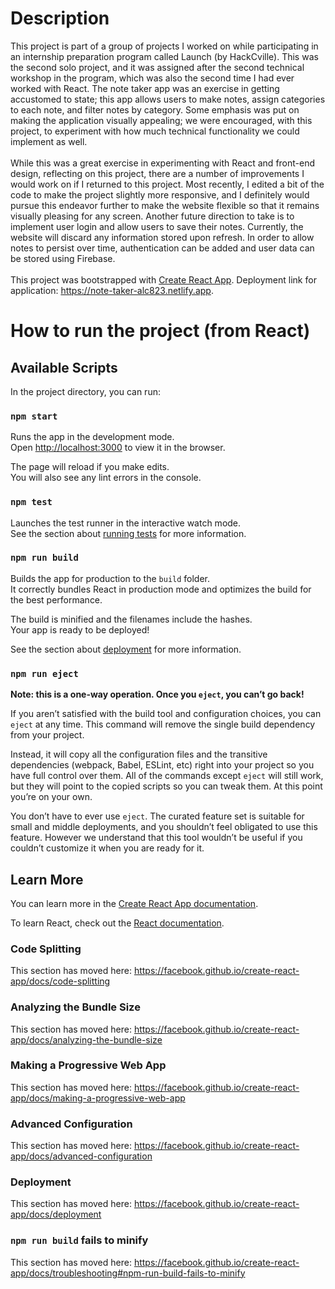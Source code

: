 # Description
This project is part of a group of projects I worked on while participating in an internship preparation program called Launch (by HackCville). This was the second solo project, and it was assigned after the second technical workshop in the program, which was also the second time I had ever worked with React. The note taker app was an exercise in getting accustomed to state; this app allows users to make notes, assign categories to each note, and filter notes by category. Some emphasis was put on making the application visually appealing; we were encouraged, with this project, to experiment with how much technical functionality we could implement as well.
<br><br>
While this was a great exercise in experimenting with React and front-end design, reflecting on this project, there are a number of improvements I would work on if I returned to this project. Most recently, I edited a bit of the code to make the project slightly more responsive, and I definitely would pursue this endeavor further to make the website flexible so that it remains visually pleasing for any screen. Another future direction to take is to implement user login and allow users to save their notes. Currently, the website will discard any information stored upon refresh. In order to allow notes to persist over time, authentication can be added and user data can be stored using Firebase.
<br><br>
This project was bootstrapped with [Create React App](https://github.com/facebook/create-react-app). Deployment link for application: https://note-taker-alc823.netlify.app.


# How to run the project (from React)
## Available Scripts

In the project directory, you can run:

### `npm start`

Runs the app in the development mode.<br />
Open [http://localhost:3000](http://localhost:3000) to view it in the browser.

The page will reload if you make edits.<br />
You will also see any lint errors in the console.

### `npm test`

Launches the test runner in the interactive watch mode.<br />
See the section about [running tests](https://facebook.github.io/create-react-app/docs/running-tests) for more information.

### `npm run build`

Builds the app for production to the `build` folder.<br />
It correctly bundles React in production mode and optimizes the build for the best performance.

The build is minified and the filenames include the hashes.<br />
Your app is ready to be deployed!

See the section about [deployment](https://facebook.github.io/create-react-app/docs/deployment) for more information.

### `npm run eject`

**Note: this is a one-way operation. Once you `eject`, you can’t go back!**

If you aren’t satisfied with the build tool and configuration choices, you can `eject` at any time. This command will remove the single build dependency from your project.

Instead, it will copy all the configuration files and the transitive dependencies (webpack, Babel, ESLint, etc) right into your project so you have full control over them. All of the commands except `eject` will still work, but they will point to the copied scripts so you can tweak them. At this point you’re on your own.

You don’t have to ever use `eject`. The curated feature set is suitable for small and middle deployments, and you shouldn’t feel obligated to use this feature. However we understand that this tool wouldn’t be useful if you couldn’t customize it when you are ready for it.

## Learn More

You can learn more in the [Create React App documentation](https://facebook.github.io/create-react-app/docs/getting-started).

To learn React, check out the [React documentation](https://reactjs.org/).

### Code Splitting

This section has moved here: https://facebook.github.io/create-react-app/docs/code-splitting

### Analyzing the Bundle Size

This section has moved here: https://facebook.github.io/create-react-app/docs/analyzing-the-bundle-size

### Making a Progressive Web App

This section has moved here: https://facebook.github.io/create-react-app/docs/making-a-progressive-web-app

### Advanced Configuration

This section has moved here: https://facebook.github.io/create-react-app/docs/advanced-configuration

### Deployment

This section has moved here: https://facebook.github.io/create-react-app/docs/deployment

### `npm run build` fails to minify

This section has moved here: https://facebook.github.io/create-react-app/docs/troubleshooting#npm-run-build-fails-to-minify
